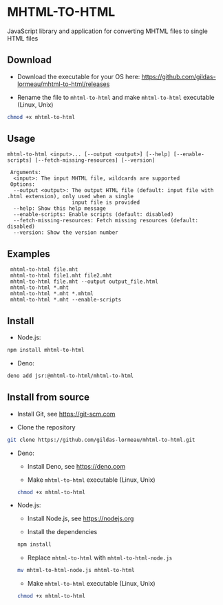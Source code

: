 # MHTML-TO-HTML

JavaScript library and application for converting MHTML files to single HTML files

## Download

- Download the executable for your OS here: https://github.com/gildas-lormeau/mhtml-to-html/releases

- Rename the file to `mhtml-to-html` and make `mhtml-to-html` executable (Linux, Unix)

```sh
chmod +x mhtml-to-html
```
## Usage 

```
mhtml-to-html <input>... [--output <output>] [--help] [--enable-scripts] [--fetch-missing-resources] [--version]

 Arguments:
  <input>: The input MHTML file, wildcards are supported
 Options:
  --output <output>: The output HTML file (default: input file with .html extension), only used when a single 
                     input file is provided
  --help: Show this help message
  --enable-scripts: Enable scripts (default: disabled)
  --fetch-missing-resources: Fetch missing resources (default: disabled)
  --version: Show the version number
```

## Examples
```
 mhtml-to-html file.mht
 mhtml-to-html file1.mht file2.mht
 mhtml-to-html file.mht --output output_file.html
 mhtml-to-html *.mht
 mhtml-to-html *.mht *.mhtml
 mhtml-to-html *.mht --enable-scripts
```

## Install

  - Node.js:
  ```sh
  npm install mhtml-to-html
  ```

  - Deno:
  ```sh
  deno add jsr:@mhtml-to-html/mhtml-to-html
  ```

## Install from source

- Install Git, see https://git-scm.com

- Clone the repository

```sh
git clone https://github.com/gildas-lormeau/mhtml-to-html.git
```

- Deno:

  - Install Deno, see https://deno.com

  - Make `mhtml-to-html` executable (Linux, Unix)
  ```sh
  chmod +x mhtml-to-html
  ```

- Node.js:

  - Install Node.js, see https://nodejs.org

  - Install the dependencies
  ```sh
  npm install
  ```

  - Replace `mhtml-to-html` with `mhtml-to-html-node.js`
  ```sh
  mv mhtml-to-html-node.js mhtml-to-html
  ```

  - Make `mhtml-to-html` executable (Linux, Unix)
  ```sh
  chmod +x mhtml-to-html
  ```
